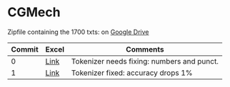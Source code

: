 # CGMech

Zipfile containing the 1700 txts: on [Google Drive](https://drive.google.com/file/d/1WUarJpC83vojDsEYpECCgjLxn6ubJYj6/view?usp=share_link)

| Commit | Excel | Comments |
| --- | --- | --- |
| 0 | [Link](https://1drv.ms/x/s!AuVPkhSveTP3lDUfyg3LlImTEhXd?e=c2TJZj) | Tokenizer needs fixing: numbers and punct. |
| 1 | [Link](https://1drv.ms/x/s!AuVPkhSveTP3lDnJfBP-e2P7FCoF?e=pmr5uZ) | Tokenizer fixed: accuracy drops 1% |
